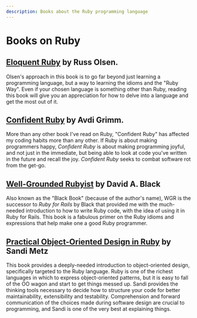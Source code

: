 ```yaml
---
description: Books about the Ruby programming language
---
```


# Books on Ruby

## [**Eloquent Ruby**](https://www.goodreads.com/book/show/9364729-eloquent-ruby) by Russ Olsen.

Olsen's approach in this book is to go far beyond just learning a programming language, but a way to learning the idioms and the "Ruby Way". Even if your chosen language is something other than Ruby, reading this book will give you an appreciation for how to delve into a language and get the most out of it.

## [**Confident Ruby**](http://www.confidentruby.com/) by Avdi Grimm.

More than any other book I've read on Ruby, "Confident Ruby" has affected my coding habits more than any other. If Ruby is about making programmers happy, _Confident Ruby_ is about making programming joyful, and not just in the immediate, but being able to look at code you've written in the future and recall the joy. _Confident Ruby_ seeks to combat software rot from the get-go.

## [**Well-Grounded Rubyist**](http://www.amazon.com/The-Well-Grounded-Rubyist-David-Black/dp/1617291692) by David A. Black

Also known as the "Black Book" \(because of the author's name\), WGR is the successor to _Ruby for Rails_ by Black that provided me with the much-needed introduction to how to write Ruby code, with the idea of using it in Ruby for Rails. This book is a fabulous primer on the Ruby idioms and expressions that help make one a good Ruby programmer.

## [**Practical Object-Oriented Design in Ruby**](http://www.poodr.com/) by Sandi Metz

This book provides a deeply-needed introduction to object-oriented design, specifically targeted to the Ruby language. Ruby is one of the richest languages in which to express object-oriented patterns, but it is easy to fall of the OO wagon and start to get things messed up. Sandi provides the thinking tools necessary to decide how to structure your code for better maintainability, extensibility and testability. Comprehension and forward communication of the choices made during software design are crucial to programming, and Sandi is one of the very best at explaining things.


